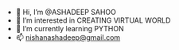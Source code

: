 - 👋 Hi, I’m @ASHADEEP SAHOO
- 👀 I’m interested in CREATING VIRTUAL WORLD 
- 🌱 I’m currently learning PYTHON
- 📫 nishanashadeep@gmail.com

<!---
ASHADEEP-NISHAN/ASHADEEP-NISHAN is a ✨ special ✨ repository because its `README.md` (this file) appears on your GitHub profile.
You can click the Preview link to take a look at your changes.
--->
